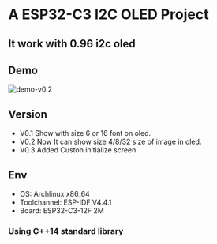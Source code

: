 # A ESP32-C3 I2C OLED Project

## It work with 0.96 i2c oled

## Demo
![demo-v0.2](https://github.com/monoliths-uni/ESP32-C3-IIC-OLED/blob/dev/doc/demo-v0.2.jpg)

## Version
* V0.1 Show with size 6 or 16 font on oled.
* V0.2 Now It can show size 4/8/32 size of image in oled.
* V0.3 Added Custon initialize screen.

## Env
* OS: Archlinux x86_64
* Toolchannel: ESP-IDF V4.4.1
* Board: ESP32-C3-12F 2M

### Using C++14 standard library

<!-- # _Sample project_

(See the README.md file in the upper level 'examples' directory for more information about examples.)

This is the simplest buildable example. The example is used by command `idf.py create-project`
that copies the project to user specified path and set it's name. For more information follow the [docs page](https://docs.espressif.com/projects/esp-idf/en/latest/api-guides/build-system.html#start-a-new-project)



## How to use example
We encourage the users to use the example as a template for the new projects.
A recommended way is to follow the instructions on a [docs page](https://docs.espressif.com/projects/esp-idf/en/latest/api-guides/build-system.html#start-a-new-project).

## Example folder contents

The project **sample_project** contains one source file in C language [main.c](main/main.c). The file is located in folder [main](main).

ESP-IDF projects are built using CMake. The project build configuration is contained in `CMakeLists.txt`
files that provide set of directives and instructions describing the project's source files and targets
(executable, library, or both). 

Below is short explanation of remaining files in the project folder.

```
├── CMakeLists.txt
├── main
│   ├── CMakeLists.txt
│   └── main.c
└── README.md                  This is the file you are currently reading
```
Additionally, the sample project contains Makefile and component.mk files, used for the legacy Make based build system. 
They are not used or needed when building with CMake and idf.py. -->

